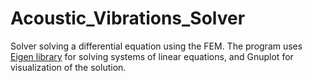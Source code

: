 # Acoustic_Vibrations_Solver
Solver solving a differential equation using the FEM. 
The program uses [Eigen library](http://eigen.tuxfamily.org/index.php?title=Main_Page) for solving systems of linear equations, and Gnuplot for visualization of the solution.
